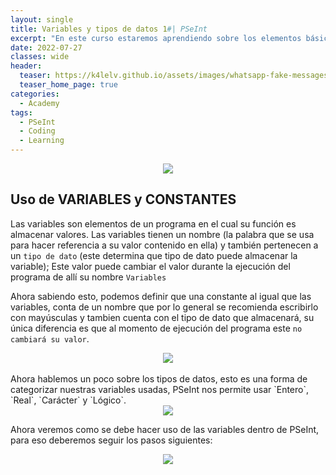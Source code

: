 ```yaml
---
layout: single
title: Variables y tipos de datos 1#| PSeInt
excerpt: "En este curso estaremos aprendiendo sobre los elementos básicos y principales al momento de programar, se hablará de los tipos de datos que la herramienta de PSeInt nos ofrece y respaldaremos con ejemplos sencillos pero interesantes..."
date: 2022-07-27
classes: wide
header:
  teaser: https://k4lelv.github.io/assets/images/whatsapp-fake-messages/whatsapp.jpg
  teaser_home_page: true
categories:
  - Academy
tags:
  - PSeInt
  - Coding
  - Learning
---
```


<center>
<img src="https://k4lelv.github.io/assets/images/whatsapp-fake-messages/whatsapp.jpg">
</center>

## Uso de VARIABLES y CONSTANTES

Las variables son elementos de un programa en el cual su función es almacenar valores. Las variables tienen un nombre (la palabra que se usa para hacer referencia a su valor contenido en ella) y también pertenecen a un `tipo de dato` (este determina que tipo de dato puede almacenar la variable); Este valor puede cambiar el valor durante la ejecución del programa de allí su nombre `Variables`

Ahora sabiendo esto, podemos definir que una constante al igual que las variables, conta de un nombre que por lo general se recomienda escribirlo con mayúsculas y tambien cuenta con el tipo de dato que almacenará, su única diferencia es que al momento de ejecución del programa este `no cambiará su valor`.

<center>
<img src="https://k4lelv.github.io/assets/images/Variables-y-tipo-de-datos/Variables-Constantes.png">
</center>

<br>
Ahora hablemos un poco sobre los tipos de datos, esto es una forma de categorizar nuestras variables usadas, PSeInt nos permite usar `Entero`, `Real`, `Carácter` y `Lógico`.

<center>
<img src="https://k4lelv.github.io/assets/images/Variables-y-tipo-de-datos/Tipos-Datos.png">
</center>

Ahora veremos como se debe hacer uso de las variables dentro de PSeInt, para eso deberemos seguir los pasos siguientes:

<center>
<img src="https://k4lelv.github.io/assets/images/Variables-y-tipo-de-datos/Pasos.png">
</center>
</center>